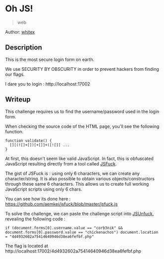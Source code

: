 # Oh JS!

> web

Author: [whitex](https://instagram.com/najeh_halawani)

## Description 

This is the most secure login form on earth.

We use SECURITY BY OBSCURITY in order to prevent hackers from finding our flags.

I dare you to login : http://localhost:17002

## Writeup

This challenge requires us to find the username/password used in the login form.

When checking the source code of the HTML page, you'll see the following function.

```
function validate() {
  [][(![]+[])[+[]]+([![]] ...
}
```

At first, this doesn't seem like valid JavaScript. In fact, this is obfuscated
JavaScript resulting directly from a tool called [JSFuck](http://www.jsfuck.com/).

The gist of JSFuck is : using only 6 characters, we can create any character/string. It is also possible to obtain various objects/constructors through these same
6 characters. This allows us to create full working JavaScript scripts using only 6 chars.

You can see how its done here : https://github.com/aemkei/jsfuck/blob/master/jsfuck.js

To solve the challenge, we can paste the challenge script
into [JSUnfuck](http://codertab.com/JsUnFuck), revealing the following code :

```
if (document.forms[0].username.value == "corb3nik" && document.forms[0].password.value == "chickenachos") document.location = "4d4932602a75414640946d38ea6fefbf.php"
```

The flag is located at http://localhost:17002/4d4932602a75414640946d38ea6fefbf.php
